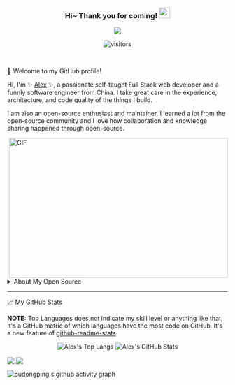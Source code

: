 <!--
**pudongping/pudongping** is a ✨ _special_ ✨ repository because its `README.md` (this file) appears on your GitHub profile.

Here are some ideas to get you started:

- 🔭 I’m currently working on ...
- 🌱 I’m currently learning ...
- 👯 I’m looking to collaborate on ...
- 🤔 I’m looking for help with ...
- 💬 Ask me about ...
- 📫 How to reach me: ...
- 😄 Pronouns: ...
- ⚡ Fun fact: ...
-->

<h3 align="center">
    Hi~ Thank you for coming!
    <img src="https://media.giphy.com/media/hvRJCLFzcasrR4ia7z/giphy.gif" width="25px">
</h3>

<!-- Typing SVG - https://github.com/DenverCoder1/readme-typing-svg -->
<!-- Typing SVG Fast Demo - https://readme-typing-svg.herokuapp.com/demo/ -->
<p align="center">
    <img src="https://readme-typing-svg.herokuapp.com?color=e65e2a&width=380&height=45&lines=Full+Stack+web+developer;Self-taught+Code+Designer;Always+learning+new+things">
</p>

<p align="center">
    <!-- https://visitor-badge.glitch.me/ -->
    <img src="https://visitor-badge.glitch.me/badge?page_id=pudongping.pudongping" alt="visitors">
</p>

<br/>

🎉 Welcome to my GitHub profile!

Hi, I'm ✨ [Alex](https://pudongping.com) ✨, a passionate self-taught Full Stack web developer and a funnly software engineer from China. I take great care in the experience, architecture, and code quality of the things I build.

I am also an open-source enthusiast and maintainer. I learned a lot from the open-source community and I love how collaboration and knowledge sharing happened through open-source.


<img align="right" alt="GIF" src="https://github.com/pudongping/pudongping/blob/main/code.gif?raw=true" width="500" height="320" />


<br/>

<!-- details start -->
<details>
<summary>About My Open Source </summary>

## My main projects:

- :kissing_heart: [hexo-blog](https://github.com/pudongping/pudongping.github.io.git) - This is the personal blog I am using.
- :v: [larablog](https://github.com/pudongping/larablog.git) - This is a blog project I wrote before using the php laravel framework.
- :point_right: [ubiquitous-nodejs](https://github.com/pudongping/ubiquitous-nodejs.git) - ubiquitous-nodejs is a web scaffold which is based on node.js.
- :thumbsup: [document-converter](https://github.com/pudongping/document-converter.git) - A tool for converting between docx and pdf documents written in python3.
- :rainbow: [weather](https://github.com/pudongping/weather.git) - PHP weather information Composer component based on AutoNavi open platform.
</details>
<!-- details end-->

---

📈 My GitHub Stats

**NOTE:** Top Languages does not indicate my skill level or anything like that, it's a GitHub metric of which languages have the most code on GitHub. It's a new feature of [github-readme-stats](https://github.com/anuraghazra/github-readme-stats).

<p align="center">
    <!-- Top Langs - https://github.com/anuraghazra/github-readme-stats -->
    <img src="https://github-readme-stats.vercel.app/api/top-langs/?username=pudongping&layout=compact&theme=tokyonight" alt="Alex's Top Langs">
    <img src="https://github-readme-stats.vercel.app/api/?username=pudongping&show_icons=true&theme=shades-of-purple&count_private=true" alt="Alex's GitHub Stats">
</p>

<!-- GitHub Extra Pins - https://github.com/anuraghazra/github-readme-stats -->
<a href="https://github.com/pudongping/pudongping.github.io.git">
  <img align="center" src="https://github-readme-stats.vercel.app/api/pin/?username=pudongping&repo=pudongping.github.io&show_owner=true&theme=nightowl" />
</a>
<a href="https://github.com/pudongping/weather">
  <img align="center" src="https://github-readme-stats.vercel.app/api/pin/?username=pudongping&repo=weather&show_owner=true&theme=nightowl" />
</a>

<!-- https://github.com/ashutosh00710/github-readme-activity-graph -->
![pudongping's github activity graph](https://activity-graph.herokuapp.com/graph?username=pudongping&theme=react-dark&area=true&custom_title=Alex%20Pu's%20Contribution%20Graph)
